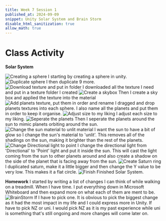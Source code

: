 ```yaml
---
title: Week 7 Session 1
published_at: 2024-09-09
snippet: Unity Solar System and Brain Storm
disable_html_sanitization: true
allow_math: true
---
```


# Class Activity
**Solar System**

![Creating a sphere](SolarSystem1.png)
I starting by creating a sphere in unity.
![Duplicate sphere](SolarSystem2.png)
I then duplicate 9 more.
![Download texture and put in folder](SolarSystem3.png)
I downloaded all the texture I need and put in a texture folder I created
![Create a skybox](SolarSystem4.png)
Then I create a sky box and applied the texture into the material
![Add planets texture, put them in order and rename](SolarSystem5.png)
I dragged and drop planets textures into each sphere. I also name all the planets and put them in order to keep it organise.
![Adjust size to my liking](SolarSystem6.png)
I adjust each size to my liking.
![Seperate the planets](SolarSystem7.png)
Then I seperate the planets around the sun to mimic planets orbiting around the sun.
![Change the sun material to unlit material](SolarSystem8.png)
I want the sun to have a bit of glow so I change the sun's material to 'unlit'. This removes all of the shadings on the sun, making it brighter than the rest of the planets.
![Change Directional light to point](SolarSystem9.png)
I change the directional light from 'Directional' to 'Point' light and put it inside the sun. This will cast the light coming from the sun to other planets around and also create a shadow on the side of the planet that is facing away from the sun. 
![Create Saturn ring](SolarSystem11.png)
I duplicated saturn, make it a little bigger and then change the Y value to be very low. This makes it a flat circle.
![Finish](SolarSystem12.png)
Finished Solar System.

**Homework**
I started by writing a list of changes I can think of while walking on a treadmill. When I have time. I put everything down in Microsoft Whiteboard and then expand more on what each of them are ment to be.
![BrainStorm](Brainstorm.png)
If I have to pick one. It is obvious to pick the biggest change as it had the most impact in my life and I could express more in Unity. If have to pick NZ or uni. I would pick NZ as it is my past experience while uni is something that's still ongoing and more changes will come later on.
